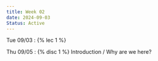 ```yaml
---
title: Week 02
date: 2024-09-03
Status: Active
---
```


Tue 09/03
: {% lec 1 %}

Thu 09/05
: {% disc 1 %} Introduction / Why are we here?
